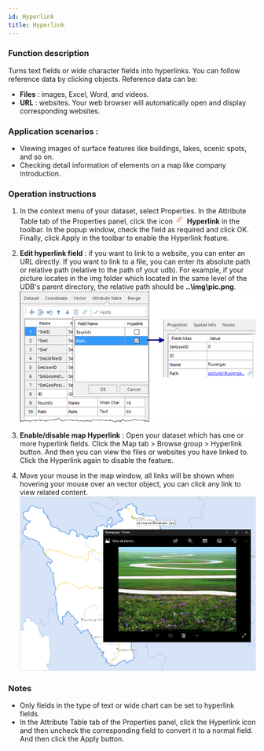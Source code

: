 ```yaml
---
id: Hyperlink
title: Hyperlink
---
```

### Function description

Turns text fields or wide character fields into hyperlinks. You can follow reference data by clicking objects. Reference data can be:

  * **Files** : images, Excel, Word, and videos.
  * **URL** : websites. Your web browser will automatically open and display corresponding websites.

###  **Application scenarios** :

  * Viewing images of surface features like buildings, lakes, scenic spots, and so on.
  * Checking detail information of elements on a map like company introduction.

### Operation instructions

  1. In the context menu of your dataset, select Properties. In the Attribute Table tab of the Properties panel, click the icon ![](img/HyperlinkIcon.png) **Hyperlink** in the toolbar. In the popup window, check the field as required and click OK. Finally, click Apply in the toolbar to enable the Hyperlink feature. 
  2. **Edit hyperlink field** : if you want to link to a website, you can enter an URL directly. If you want to link to a file, you can enter its absolute path or relative path (relative to the path of your udb). For example, if your picture locates in the img folder which located in the same level of the UDB's parent directory, the relative path should be **..\img\pic.png**.
![](img/SetHyperlinkField.png)  

  3. **Enable/disable map Hyperlink** : Open your dataset which has one or more hyperlink fields. Click the Map tab > Browse group > Hyperlink button. And then you can view the files or websites you have linked to. Click the Hyperlink again to disable the feature.
  4. Move your mouse in the map window, all links will be shown when hovering your mouse over an vector object, you can click any link to view related content.
![](img/HyperlinkResult.png)  

### Notes

  * Only fields in the type of text or wide chart can be set to hyperlink fields.
  * In the Attribute Table tab of the Properties panel, click the Hyperlink icon and then uncheck the corresponding field to convert it to a normal field. And then click the Apply button.


